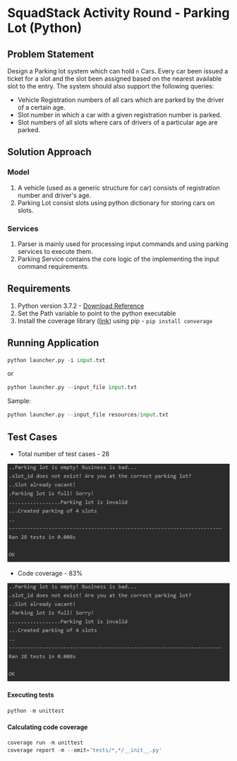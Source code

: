 # SquadStack Activity Round - Parking Lot (Python)

## Problem Statement
Design a Parking lot system which can hold `n` Cars. Every car been issued a ticket for a slot and the slot been assigned based on the nearest available slot to the entry. The system should also support the following queries:

- Vehicle Registration numbers of all cars which are parked by the driver of a certain age.
- Slot number in which a car with a given registration number is parked.
- Slot numbers of all slots where cars of drivers of a particular age are parked.

## Solution Approach
### Model
1. A vehicle (used as a generic structure for car) consists of registration number and driver's age.
2. Parking Lot consist slots using python dictionary for storing cars on slots.

### Services
1. Parser is mainly used for processing input commands and using parking services to execute them.
2. Parking Service contains the core logic of the implementing the input command requirements.

## Requirements
1. Python version 3.7.2 - [Download Reference](https://www.python.org/downloads/release/python-372/)
2. Set the Path variable to point to the python executable
3. Install the coverage library ([link](https://coverage.readthedocs.io/en/coverage-5.4/install.html)) using pip - ```pip install converage```

## Running Application
```python
python launcher.py -i input.txt
```
or
```python
python launcher.py --input_file input.txt
```

Sample:
```python
python launcher.py --input_file resources/input.txt
```

## Test Cases
- Total number of test cases - 28

<img src="/resources/testcases_snapshot.PNG" alt="Test Cases Snapshot" />

- Code coverage - 83%

<img src="/resources/testcases_snapshot.PNG" alt="Coverage Snapshot" />

#### Executing tests
```python
python -m unittest
```

#### Calculating code coverage
```python
coverage run -m unittest
coverage report -m --omit='tests/*,*/__init__.py'
```
